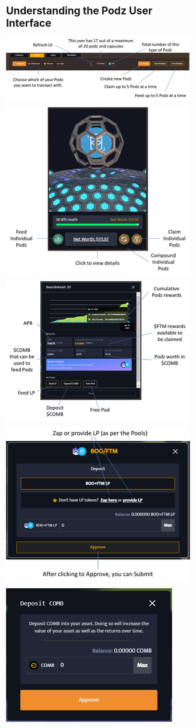 # Understanding the Podz User Interface

![](<../../../.gitbook/assets/Untitled (4).png>)

![](<../../../.gitbook/assets/Untitled (17).png>)

![](<../../../.gitbook/assets/Untitled (15).png>)

![](<../../../.gitbook/assets/Untitled (18).png>)

![](<../../../.gitbook/assets/Untitled (1).png>)
